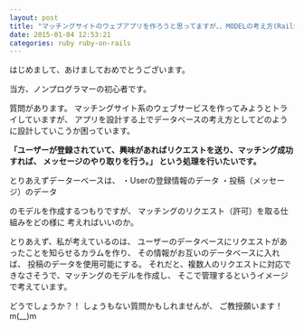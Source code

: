 ```yaml
---
layout: post
title: "マッチングサイトのウェブアプリを作ろうと思ってますが、、MODELの考え方(Railsにて）"
date: 2015-01-04 12:53:21
categories: ruby ruby-on-rails
---
```

<p>はじめまして、あけましておめでとうございます。 </p>

<p>当方、ノンプログラマーの初心者です。 </p>

<p>質問があります。 
マッチングサイト系のウェブサービスを作ってみようとトライしていますが、 
アプリを設計する上でデータベースの考え方としてどのように設計していこうか困っています。 </p>

<p><strong>「ユーザーが登録されていて、興味があればリクエストを送り、マッチング成功すれば、 
メッセージのやり取りを行う。」 
という処理を行いたいです。</strong> </p>

<p>とりあえずデーターベースは、 
・Userの登録情報のデータ 
・投稿（メッセージ）のデータ </p>

<p>のモデルを作成するつもりですが、 
マッチングのリクエスト（許可）を取る仕組みをどの様に 
考えればいいのか。 </p>

<p>とりあえず、私が考えているのは、 
ユーザーのデータベースにリクエストがあったことを知らせるカラムを作り、 
その情報がお互いのデータベースに入れば、 
投稿のデータを使用可能にする。 
それだと、複数人のリクエストに対応できなさそうで、マッチングのモデルを作成し、
そこで管理するというイメージで考えています。 </p>

<p>どうでしょうか？！ 
しょうもない質問かもしれませんが、 
ご教授願います！m(__)m </p>
